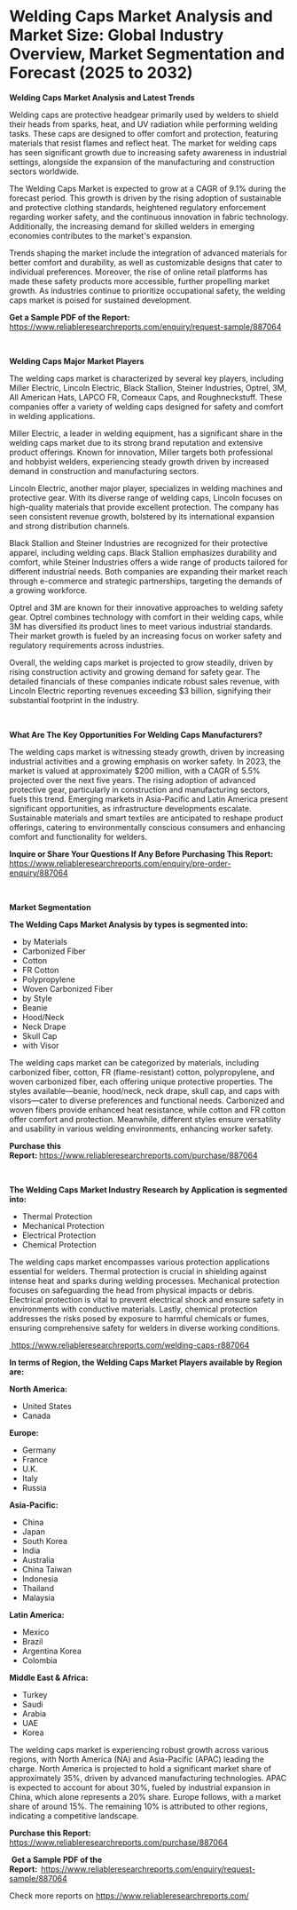 <p><h1>Welding Caps Market Analysis and Market Size: Global Industry Overview, Market Segmentation and Forecast (2025 to 2032)</h1></p><p><strong>Welding Caps Market Analysis and Latest Trends</strong></p>
<p><p>Welding caps are protective headgear primarily used by welders to shield their heads from sparks, heat, and UV radiation while performing welding tasks. These caps are designed to offer comfort and protection, featuring materials that resist flames and reflect heat. The market for welding caps has seen significant growth due to increasing safety awareness in industrial settings, alongside the expansion of the manufacturing and construction sectors worldwide.</p><p>The Welding Caps Market is expected to grow at a CAGR of 9.1% during the forecast period. This growth is driven by the rising adoption of sustainable and protective clothing standards, heightened regulatory enforcement regarding worker safety, and the continuous innovation in fabric technology. Additionally, the increasing demand for skilled welders in emerging economies contributes to the market's expansion. </p><p>Trends shaping the market include the integration of advanced materials for better comfort and durability, as well as customizable designs that cater to individual preferences. Moreover, the rise of online retail platforms has made these safety products more accessible, further propelling market growth. As industries continue to prioritize occupational safety, the welding caps market is poised for sustained development.</p></p>
<p><strong>Get a Sample PDF of the Report:&nbsp;</strong> <a href="https://www.reliableresearchreports.com/enquiry/request-sample/887064?utm_campaign=2201&utm_medium=2&utm_source=Github&utm_content=ia&utm_term=06022025&utm_id=welding-caps">https://www.reliableresearchreports.com/enquiry/request-sample/887064</a></p>
<p>&nbsp;</p>
<p><strong>Welding Caps Major Market Players</strong></p>
<p><p>The welding caps market is characterized by several key players, including Miller Electric, Lincoln Electric, Black Stallion, Steiner Industries, Optrel, 3M, All American Hats, LAPCO FR, Comeaux Caps, and Roughneckstuff. These companies offer a variety of welding caps designed for safety and comfort in welding applications.</p><p>Miller Electric, a leader in welding equipment, has a significant share in the welding caps market due to its strong brand reputation and extensive product offerings. Known for innovation, Miller targets both professional and hobbyist welders, experiencing steady growth driven by increased demand in construction and manufacturing sectors.</p><p>Lincoln Electric, another major player, specializes in welding machines and protective gear. With its diverse range of welding caps, Lincoln focuses on high-quality materials that provide excellent protection. The company has seen consistent revenue growth, bolstered by its international expansion and strong distribution channels.</p><p>Black Stallion and Steiner Industries are recognized for their protective apparel, including welding caps. Black Stallion emphasizes durability and comfort, while Steiner Industries offers a wide range of products tailored for different industrial needs. Both companies are expanding their market reach through e-commerce and strategic partnerships, targeting the demands of a growing workforce.</p><p>Optrel and 3M are known for their innovative approaches to welding safety gear. Optrel combines technology with comfort in their welding caps, while 3M has diversified its product lines to meet various industrial standards. Their market growth is fueled by an increasing focus on worker safety and regulatory requirements across industries.</p><p>Overall, the welding caps market is projected to grow steadily, driven by rising construction activity and growing demand for safety gear. The detailed financials of these companies indicate robust sales revenue, with Lincoln Electric reporting revenues exceeding $3 billion, signifying their substantial footprint in the industry.</p></p>
<p>&nbsp;</p>
<p><strong>What Are The Key Opportunities For Welding Caps Manufacturers?</strong></p>
<p><p>The welding caps market is witnessing steady growth, driven by increasing industrial activities and a growing emphasis on worker safety. In 2023, the market is valued at approximately $200 million, with a CAGR of 5.5% projected over the next five years. The rising adoption of advanced protective gear, particularly in construction and manufacturing sectors, fuels this trend. Emerging markets in Asia-Pacific and Latin America present significant opportunities, as infrastructure developments escalate. Sustainable materials and smart textiles are anticipated to reshape product offerings, catering to environmentally conscious consumers and enhancing comfort and functionality for welders.</p></p>
<p><strong>Inquire or Share Your Questions If Any Before Purchasing This Report:</strong> <a href="https://www.reliableresearchreports.com/enquiry/pre-order-enquiry/887064?utm_campaign=2201&utm_medium=2&utm_source=Github&utm_content=ia&utm_term=06022025&utm_id=welding-caps">https://www.reliableresearchreports.com/enquiry/pre-order-enquiry/887064</a></p>
<p>&nbsp;</p>
<p><strong>Market Segmentation</strong></p>
<p><strong>The Welding Caps Market Analysis by types is segmented into:</strong></p>
<p><ul><li>by Materials</li><li>Carbonized Fiber</li><li>Cotton</li><li>FR Cotton</li><li>Polypropylene</li><li>Woven Carbonized Fiber</li><li>by Style</li><li>Beanie</li><li>Hood/Neck</li><li>Neck Drape</li><li>Skull Cap</li><li>with Visor</li></ul></p>
<p><p>The welding caps market can be categorized by materials, including carbonized fiber, cotton, FR (flame-resistant) cotton, polypropylene, and woven carbonized fiber, each offering unique protective properties. The styles available—beanie, hood/neck, neck drape, skull cap, and caps with visors—cater to diverse preferences and functional needs. Carbonized and woven fibers provide enhanced heat resistance, while cotton and FR cotton offer comfort and protection. Meanwhile, different styles ensure versatility and usability in various welding environments, enhancing worker safety.</p></p>
<p><strong>Purchase this Report:&nbsp;</strong><a href="https://www.reliableresearchreports.com/purchase/887064?utm_campaign=2201&utm_medium=2&utm_source=Github&utm_content=ia&utm_term=06022025&utm_id=welding-caps">https://www.reliableresearchreports.com/purchase/887064</a></p>
<p>&nbsp;</p>
<p><strong>The Welding Caps Market Industry Research by Application is segmented into:</strong></p>
<p><ul><li>Thermal Protection</li><li>Mechanical Protection</li><li>Electrical Protection</li><li>Chemical Protection</li></ul></p>
<p><p>The welding caps market encompasses various protection applications essential for welders. Thermal protection is crucial in shielding against intense heat and sparks during welding processes. Mechanical protection focuses on safeguarding the head from physical impacts or debris. Electrical protection is vital to prevent electrical shock and ensure safety in environments with conductive materials. Lastly, chemical protection addresses the risks posed by exposure to harmful chemicals or fumes, ensuring comprehensive safety for welders in diverse working conditions.</p></p>
<p><a href="https://www.reliableresearchreports.com/welding-caps-r887064?utm_campaign=2201&utm_medium=2&utm_source=Github&utm_content=ia&utm_term=06022025&utm_id=welding-caps">&nbsp;https://www.reliableresearchreports.com/welding-caps-r887064</a></p>
<p><strong>In terms of Region, the Welding Caps Market Players available by Region are:</strong></p>
<p>
    <p> <strong> North America: </strong>
        <ul>
            <li>United States</li>
            <li>Canada</li>
        </ul>
        </p> 
    <p> <strong> Europe: </strong>
        <ul>
            <li>Germany</li>
            <li>France</li>
            <li>U.K.</li>
            <li>Italy</li>
            <li>Russia</li>
        </ul>
        </p> 
    <p> <strong> Asia-Pacific: </strong>
        <ul>
            <li>China</li>
            <li>Japan</li>
            <li>South Korea</li>
            <li>India</li>
            <li>Australia</li>
            <li>China Taiwan</li>
            <li>Indonesia</li>
            <li>Thailand</li>
            <li>Malaysia</li>
        </ul>
        </p> 
    <p> <strong> Latin America: </strong>
        <ul>
            <li>Mexico</li>
            <li>Brazil</li>
            <li>Argentina Korea</li>
            <li>Colombia</li>
        </ul>
        </p> 
    <p> <strong> Middle East & Africa: </strong>
        <ul>
            <li>Turkey</li>
            <li>Saudi</li>
            <li>Arabia</li>
            <li>UAE</li>
            <li>Korea</li>
        </ul>
    </p>
    </p>
<p><p>The welding caps market is experiencing robust growth across various regions, with North America (NA) and Asia-Pacific (APAC) leading the charge. North America is projected to hold a significant market share of approximately 35%, driven by advanced manufacturing technologies. APAC is expected to account for about 30%, fueled by industrial expansion in China, which alone represents a 20% share. Europe follows, with a market share of around 15%. The remaining 10% is attributed to other regions, indicating a competitive landscape.</p></p>
<p><strong>Purchase this Report: </strong><a href="https://www.reliableresearchreports.com/purchase/887064?utm_campaign=2201&utm_medium=2&utm_source=Github&utm_content=ia&utm_term=06022025&utm_id=welding-caps">https://www.reliableresearchreports.com/purchase/887064</a></p>
<p>&nbsp;<strong>Get a Sample PDF of the Report:&nbsp;&nbsp;</strong><a href="https://www.reliableresearchreports.com/enquiry/request-sample/887064?utm_campaign=2201&utm_medium=2&utm_source=Github&utm_content=ia&utm_term=06022025&utm_id=welding-caps">https://www.reliableresearchreports.com/enquiry/request-sample/887064</a></p>
<p><strong></strong></p>
<p>Check more reports on <a href="https://www.reliableresearchreports.com/?utm_campaign=2201&utm_medium=2&utm_source=Github&utm_content=ia&utm_term=06022025&utm_id=welding-caps">https://www.reliableresearchreports.com/</a></p>